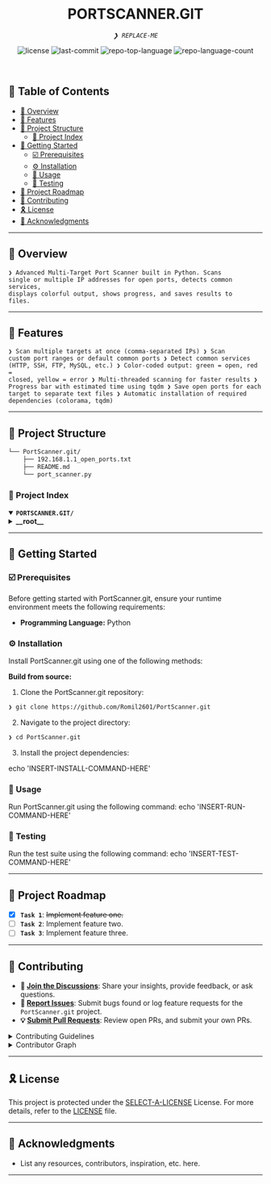 <p align="center"><h1 align="center">PORTSCANNER.GIT</h1></p>
<p align="center">
	<em><code>❯ REPLACE-ME</code></em>
</p>
<p align="center">
	<img src="https://img.shields.io/github/license/Romil2601/PortScanner.git?style=default&logo=opensourceinitiative&logoColor=white&color=0080ff" alt="license">
	<img src="https://img.shields.io/github/last-commit/Romil2601/PortScanner.git?style=default&logo=git&logoColor=white&color=0080ff" alt="last-commit">
	<img src="https://img.shields.io/github/languages/top/Romil2601/PortScanner.git?style=default&color=0080ff" alt="repo-top-language">
	<img src="https://img.shields.io/github/languages/count/Romil2601/PortScanner.git?style=default&color=0080ff" alt="repo-language-count">
</p>
<p align="center"><!-- default option, no dependency badges. -->
</p>
<p align="center">
	<!-- default option, no dependency badges. -->
</p>
<br>

## 🔗 Table of Contents

- [📍 Overview](#-overview)
- [👾 Features](#-features)
- [📁 Project Structure](#-project-structure)
  - [📂 Project Index](#-project-index)
- [🚀 Getting Started](#-getting-started)
  - [☑️ Prerequisites](#-prerequisites)
  - [⚙️ Installation](#-installation)
  - [🤖 Usage](#🤖-usage)
  - [🧪 Testing](#🧪-testing)
- [📌 Project Roadmap](#-project-roadmap)
- [🔰 Contributing](#-contributing)
- [🎗 License](#-license)
- [🙌 Acknowledgments](#-acknowledgments)

---

## 📍 Overview

<code>❯ Advanced Multi-Target Port Scanner built in Python.
Scans single or multiple IP addresses for open ports, detects common services, displays colorful output, shows progress, and saves results to files.</code>

---

## 👾 Features

<code>❯ Scan multiple targets at once (comma-separated IPs)
❯ Scan custom port ranges or default common ports
❯ Detect common services (HTTP, SSH, FTP, MySQL, etc.)
❯ Color-coded output: green = open, red = closed, yellow = error
❯ Multi-threaded scanning for faster results
❯ Progress bar with estimated time using tqdm
❯ Save open ports for each target to separate text files
❯ Automatic installation of required dependencies (colorama, tqdm)</code>

---

## 📁 Project Structure

```sh
└── PortScanner.git/
    ├── 192.168.1.1_open_ports.txt
    ├── README.md
    └── port_scanner.py
```


### 📂 Project Index
<details open>
	<summary><b><code>PORTSCANNER.GIT/</code></b></summary>
	<details> <!-- __root__ Submodule -->
		<summary><b>__root__</b></summary>
		<blockquote>
			<table>
			<tr>
				<td><b><a href='https://github.com/Romil2601/PortScanner.git/blob/master/port_scanner.py'>port_scanner.py</a></b></td>
				<td><code>❯ REPLACE-ME</code></td>
			</tr>
			<tr>
				<td><b><a href='https://github.com/Romil2601/PortScanner.git/blob/master/192.168.1.1_open_ports.txt'>192.168.1.1_open_ports.txt</a></b></td>
				<td><code>❯ REPLACE-ME</code></td>
			</tr>
			</table>
		</blockquote>
	</details>
</details>

---
## 🚀 Getting Started

### ☑️ Prerequisites

Before getting started with PortScanner.git, ensure your runtime environment meets the following requirements:

- **Programming Language:** Python


### ⚙️ Installation

Install PortScanner.git using one of the following methods:

**Build from source:**

1. Clone the PortScanner.git repository:
```sh
❯ git clone https://github.com/Romil2601/PortScanner.git
```

2. Navigate to the project directory:
```sh
❯ cd PortScanner.git
```

3. Install the project dependencies:

echo 'INSERT-INSTALL-COMMAND-HERE'



### 🤖 Usage
Run PortScanner.git using the following command:
echo 'INSERT-RUN-COMMAND-HERE'

### 🧪 Testing
Run the test suite using the following command:
echo 'INSERT-TEST-COMMAND-HERE'

---
## 📌 Project Roadmap

- [X] **`Task 1`**: <strike>Implement feature one.</strike>
- [ ] **`Task 2`**: Implement feature two.
- [ ] **`Task 3`**: Implement feature three.

---

## 🔰 Contributing

- **💬 [Join the Discussions](https://github.com/Romil2601/PortScanner.git/discussions)**: Share your insights, provide feedback, or ask questions.
- **🐛 [Report Issues](https://github.com/Romil2601/PortScanner.git/issues)**: Submit bugs found or log feature requests for the `PortScanner.git` project.
- **💡 [Submit Pull Requests](https://github.com/Romil2601/PortScanner.git/blob/main/CONTRIBUTING.md)**: Review open PRs, and submit your own PRs.

<details closed>
<summary>Contributing Guidelines</summary>

1. **Fork the Repository**: Start by forking the project repository to your github account.
2. **Clone Locally**: Clone the forked repository to your local machine using a git client.
   ```sh
   git clone https://github.com/Romil2601/PortScanner.git
   ```
3. **Create a New Branch**: Always work on a new branch, giving it a descriptive name.
   ```sh
   git checkout -b new-feature-x
   ```
4. **Make Your Changes**: Develop and test your changes locally.
5. **Commit Your Changes**: Commit with a clear message describing your updates.
   ```sh
   git commit -m 'Implemented new feature x.'
   ```
6. **Push to github**: Push the changes to your forked repository.
   ```sh
   git push origin new-feature-x
   ```
7. **Submit a Pull Request**: Create a PR against the original project repository. Clearly describe the changes and their motivations.
8. **Review**: Once your PR is reviewed and approved, it will be merged into the main branch. Congratulations on your contribution!
</details>

<details closed>
<summary>Contributor Graph</summary>
<br>
<p align="left">
   <a href="https://github.com{/Romil2601/PortScanner.git/}graphs/contributors">
      <img src="https://contrib.rocks/image?repo=Romil2601/PortScanner.git">
   </a>
</p>
</details>

---

## 🎗 License

This project is protected under the [SELECT-A-LICENSE](https://choosealicense.com/licenses) License. For more details, refer to the [LICENSE](https://choosealicense.com/licenses/) file.

---

## 🙌 Acknowledgments

- List any resources, contributors, inspiration, etc. here.

---


